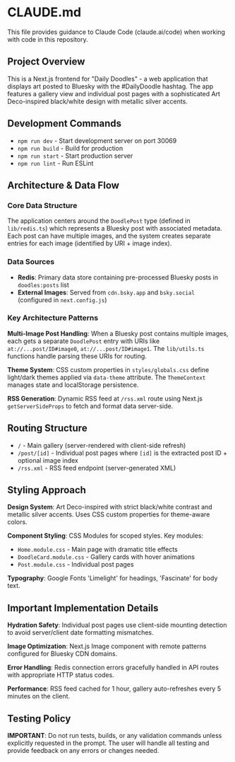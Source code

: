 # CLAUDE.md

This file provides guidance to Claude Code (claude.ai/code) when working with code in this repository.

## Project Overview

This is a Next.js frontend for "Daily Doodles" - a web application that displays art posted to Bluesky with the #DailyDoodle hashtag. The app features a gallery view and individual post pages with a sophisticated Art Deco-inspired black/white design with metallic silver accents.

## Development Commands

- `npm run dev` - Start development server on port 30069
- `npm run build` - Build for production
- `npm run start` - Start production server
- `npm run lint` - Run ESLint

## Architecture & Data Flow

### Core Data Structure
The application centers around the `DoodlePost` type (defined in `lib/redis.ts`) which represents a Bluesky post with associated metadata. Each post can have multiple images, and the system creates separate entries for each image (identified by URI + image index).

### Data Sources
- **Redis**: Primary data store containing pre-processed Bluesky posts in `doodles:posts` list
- **External Images**: Served from `cdn.bsky.app` and `bsky.social` (configured in `next.config.js`)

### Key Architecture Patterns

**Multi-Image Post Handling**: When a Bluesky post contains multiple images, each gets a separate `DoodlePost` entry with URIs like `at://...post/ID#image0`, `at://...post/ID#image1`. The `lib/utils.ts` functions handle parsing these URIs for routing.

**Theme System**: CSS custom properties in `styles/globals.css` define light/dark themes applied via `data-theme` attribute. The `ThemeContext` manages state and localStorage persistence.

**RSS Generation**: Dynamic RSS feed at `/rss.xml` route using Next.js `getServerSideProps` to fetch and format data server-side.

## Routing Structure

- `/` - Main gallery (server-rendered with client-side refresh)
- `/post/[id]` - Individual post pages where `[id]` is the extracted post ID + optional image index
- `/rss.xml` - RSS feed endpoint (server-generated XML)

## Styling Approach

**Design System**: Art Deco-inspired with strict black/white contrast and metallic silver accents. Uses CSS custom properties for theme-aware colors.

**Component Styling**: CSS Modules for scoped styles. Key modules:
- `Home.module.css` - Main page with dramatic title effects
- `DoodleCard.module.css` - Gallery cards with hover animations
- `Post.module.css` - Individual post pages

**Typography**: Google Fonts 'Limelight' for headings, 'Fascinate' for body text.

## Important Implementation Details

**Hydration Safety**: Individual post pages use client-side mounting detection to avoid server/client date formatting mismatches.

**Image Optimization**: Next.js Image component with remote patterns configured for Bluesky CDN domains.

**Error Handling**: Redis connection errors gracefully handled in API routes with appropriate HTTP status codes.

**Performance**: RSS feed cached for 1 hour, gallery auto-refreshes every 5 minutes on the client.

## Testing Policy
**IMPORTANT**: Do not run tests, builds, or any validation commands unless explicitly requested in the prompt. The user will handle all testing and provide feedback on any errors or changes needed.